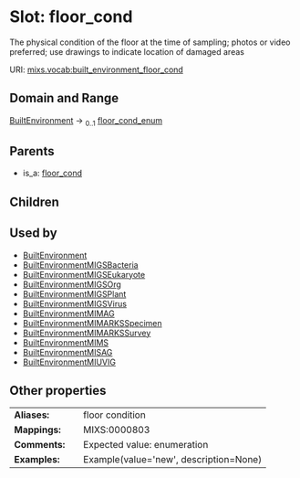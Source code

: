 
# Slot: floor_cond


The physical condition of the floor at the time of sampling; photos or video preferred; use drawings to indicate location of damaged areas

URI: [mixs.vocab:built_environment_floor_cond](https://w3id.org/mixs/vocab/built_environment_floor_cond)


## Domain and Range

[BuiltEnvironment](BuiltEnvironment.md) &#8594;  <sub>0..1</sub> [floor_cond_enum](floor_cond_enum.md)

## Parents

 *  is_a: [floor_cond](floor_cond.md)

## Children


## Used by

 * [BuiltEnvironment](BuiltEnvironment.md)
 * [BuiltEnvironmentMIGSBacteria](BuiltEnvironmentMIGSBacteria.md)
 * [BuiltEnvironmentMIGSEukaryote](BuiltEnvironmentMIGSEukaryote.md)
 * [BuiltEnvironmentMIGSOrg](BuiltEnvironmentMIGSOrg.md)
 * [BuiltEnvironmentMIGSPlant](BuiltEnvironmentMIGSPlant.md)
 * [BuiltEnvironmentMIGSVirus](BuiltEnvironmentMIGSVirus.md)
 * [BuiltEnvironmentMIMAG](BuiltEnvironmentMIMAG.md)
 * [BuiltEnvironmentMIMARKSSpecimen](BuiltEnvironmentMIMARKSSpecimen.md)
 * [BuiltEnvironmentMIMARKSSurvey](BuiltEnvironmentMIMARKSSurvey.md)
 * [BuiltEnvironmentMIMS](BuiltEnvironmentMIMS.md)
 * [BuiltEnvironmentMISAG](BuiltEnvironmentMISAG.md)
 * [BuiltEnvironmentMIUVIG](BuiltEnvironmentMIUVIG.md)

## Other properties

|  |  |  |
| --- | --- | --- |
| **Aliases:** | | floor condition |
| **Mappings:** | | MIXS:0000803 |
| **Comments:** | | Expected value: enumeration |
| **Examples:** | | Example(value='new', description=None) |

